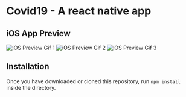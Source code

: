 # Covid19 - A react native app 

## iOS App Preview
![iOS Preview Gif 1](https://i.imgur.com/aj0X3Go.png")
![iOS Preview Gif 2](https://i.imgur.com/OqXTFuE.png")
![iOS Preview Gif 3](http://imgur.com/KuySKlC.gif "iOS Preview Gif 3")

<!-- ## Android App Preview
![Android Preview Gif 1](http://i.imgur.com/88ZW3Ls.gif "Android Preview Gif 1")
![Android Preview Gif 2](http://i.imgur.com/DWjd4zM.gif "Android Preview Gif 2")
 -->
<!-- ## Features/Components
- Uses React Native 0.20
- Pull down to Refresh listview
- Pagination listview
- Comment & Sub Comments
- WebView to view source pages
 -->
## Installation
Once you have downloaded or cloned this repository, run `npm install` inside the directory.
<!-- 
## Usage
- [Setting up React Native for Android](https://facebook.github.io/react-native/docs/android-setup.html#content)
- [Running app on Android Device](https://facebook.github.io/react-native/docs/running-on-device-android.html#content)
- [Running app on iOS Device](https://facebook.github.io/react-native/docs/running-on-device-ios.html#content) -->
